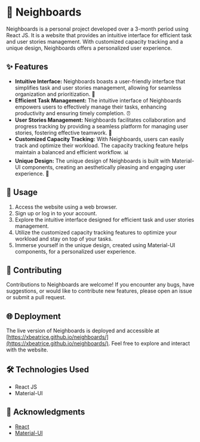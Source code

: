 # 🏡 Neighboards

Neighboards is a personal project developed over a 3-month period using React JS. It is a website that provides an intuitive interface for efficient task and user stories management. With customized capacity tracking and a unique design, Neighboards offers a personalized user experience.

## ✨ Features

- **Intuitive Interface:** Neighboards boasts a user-friendly interface that simplifies task and user stories management, allowing for seamless organization and prioritization. 🎯
- **Efficient Task Management:** The intuitive interface of Neighboards empowers users to effectively manage their tasks, enhancing productivity and ensuring timely completion. ⏰
- **User Stories Management:** Neighboards facilitates collaboration and progress tracking by providing a seamless platform for managing user stories, fostering effective teamwork. 🤝
- **Customized Capacity Tracking:** With Neighboards, users can easily track and optimize their workload. The capacity tracking feature helps maintain a balanced and efficient workflow. 📊
- **Unique Design:** The unique design of Neighboards is built with Material-UI components, creating an aesthetically pleasing and engaging user experience. 🎨

## 🎈 Usage

1. Access the website using a web browser.
2. Sign up or log in to your account.
3. Explore the intuitive interface designed for efficient task and user stories management.
4. Utilize the customized capacity tracking features to optimize your workload and stay on top of your tasks.
5. Immerse yourself in the unique design, created using Material-UI components, for a personalized user experience.


## 🤝 Contributing

Contributions to Neighboards are welcome! If you encounter any bugs, have suggestions, or would like to contribute new features, please open an issue or submit a pull request.

## 🌐 Deployment

The live version of Neighboards is deployed and accessible at [https://xbeatrice.github.io/neighboards/](https://xbeatrice.github.io/neighboards/). Feel free to explore and interact with the website.

## 🛠️ Technologies Used

- React JS
- Material-UI


## 🙏 Acknowledgments

- [React](https://reactjs.org/)
- [Material-UI](https://material-ui.com/)

